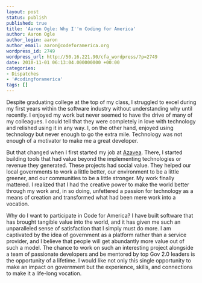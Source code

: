```yaml
---
layout: post
status: publish
published: true
title: 'Aaron Ogle: Why I''m Coding for America'
author: Aaron Ogle
author_login: aaron
author_email: aaron@codeforamerica.org
wordpress_id: 2749
wordpress_url: http://50.16.221.90/cfa_wordpress/?p=2749
date: 2010-11-01 06:13:04.000000000 +00:00
categories:
- Dispatches
- '#codingforamerica'
tags: []
---
```

Despite graduating college at the top of my class, I struggled to excel during my first years within the software industry without understanding why until recently. I enjoyed my work but never seemed to have the drive of many of my colleagues. I could tell that they were completely in love with technology and relished using it in any way. I, on the other hand, enjoyed using technology but never enough to go the extra mile. Technology was not enough of a motivator to make me a great developer.

But that changed when I first started my job at <a title="Azavea" href="http://azavea.com" target="_blank">Azavea</a>. There, I started building tools that had value beyond the implementing technologies or revenue they generated. These projects had social value. They helped our local governments to work a little better, our environment to be a little greener, and our communities to be a little stronger. My work finally mattered. I realized that I had the creative power to make the world better through my work and, in so doing, unfettered a passion for technology as a means of creation and transformed what had been mere work into a vocation.

Why do I want to participate in Code for America? I have built software that has brought tangible value into the world, and it has given me such an unparalleled sense of satisfaction that I simply must do more. I am captivated by the idea of government as a platform rather than a service provider, and I believe that people will get abundantly more value out of such a model. The chance to work on such an interesting project alongside a team of passionate developers and be mentored by top Gov 2.0 leaders is the opportunity of a lifetime. I would like not only this single opportunity to make an impact on government but the experience, skills, and connections to make it a life-long vocation.
